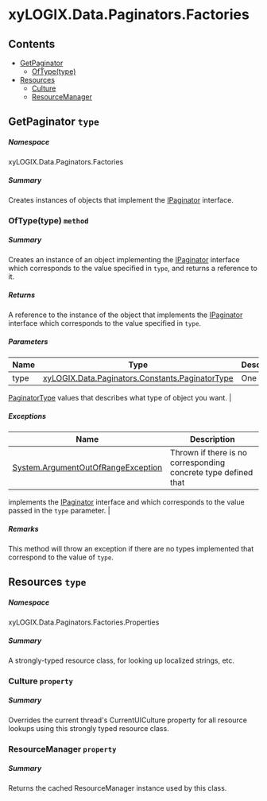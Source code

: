 <a name='assembly'></a>
# xyLOGIX.Data.Paginators.Factories

## Contents

- [GetPaginator](#T-xyLOGIX-Data-Paginators-Factories-GetPaginator 'xyLOGIX.Data.Paginators.Factories.GetPaginator')
  - [OfType(type)](#M-xyLOGIX-Data-Paginators-Factories-GetPaginator-OfType-xyLOGIX-Data-Paginators-Constants-PaginatorType- 'xyLOGIX.Data.Paginators.Factories.GetPaginator.OfType(xyLOGIX.Data.Paginators.Constants.PaginatorType)')
- [Resources](#T-xyLOGIX-Data-Paginators-Factories-Properties-Resources 'xyLOGIX.Data.Paginators.Factories.Properties.Resources')
  - [Culture](#P-xyLOGIX-Data-Paginators-Factories-Properties-Resources-Culture 'xyLOGIX.Data.Paginators.Factories.Properties.Resources.Culture')
  - [ResourceManager](#P-xyLOGIX-Data-Paginators-Factories-Properties-Resources-ResourceManager 'xyLOGIX.Data.Paginators.Factories.Properties.Resources.ResourceManager')

<a name='T-xyLOGIX-Data-Paginators-Factories-GetPaginator'></a>
## GetPaginator `type`

##### Namespace

xyLOGIX.Data.Paginators.Factories

##### Summary

Creates instances of objects that implement the
[IPaginator](#T-xyLOGIX-Data-Paginators-Interfaces-IPaginator 'xyLOGIX.Data.Paginators.Interfaces.IPaginator')
interface.

<a name='M-xyLOGIX-Data-Paginators-Factories-GetPaginator-OfType-xyLOGIX-Data-Paginators-Constants-PaginatorType-'></a>
### OfType(type) `method`

##### Summary

Creates an instance of an object implementing the
[IPaginator](#T-xyLOGIX-Data-Paginators-Interfaces-IPaginator 'xyLOGIX.Data.Paginators.Interfaces.IPaginator')
interface
which corresponds to the value specified in `type`,
and returns a reference to it.

##### Returns

A reference to the instance of the object that implements the
[IPaginator](#T-xyLOGIX-Data-Paginators-Interfaces-IPaginator 'xyLOGIX.Data.Paginators.Interfaces.IPaginator')
interface
which corresponds to the value specified in `type`.

##### Parameters

| Name | Type | Description |
| ---- | ---- | ----------- |
| type | [xyLOGIX.Data.Paginators.Constants.PaginatorType](#T-xyLOGIX-Data-Paginators-Constants-PaginatorType 'xyLOGIX.Data.Paginators.Constants.PaginatorType') | One of the
[PaginatorType](#T-xyLOGIX-Data-Paginators-Factories-PaginatorType 'xyLOGIX.Data.Paginators.Factories.PaginatorType')
values that
describes what type of object you want. |

##### Exceptions

| Name | Description |
| ---- | ----------- |
| [System.ArgumentOutOfRangeException](http://msdn.microsoft.com/query/dev14.query?appId=Dev14IDEF1&l=EN-US&k=k:System.ArgumentOutOfRangeException 'System.ArgumentOutOfRangeException') | Thrown if there is no corresponding concrete type defined that
implements the
[IPaginator](#T-xyLOGIX-Data-Paginators-Interfaces-IPaginator 'xyLOGIX.Data.Paginators.Interfaces.IPaginator')
interface and
which corresponds to the value passed in the `type`
parameter. |

##### Remarks

This method will throw an exception if there are no types implemented
that correspond to the value of `type`.

<a name='T-xyLOGIX-Data-Paginators-Factories-Properties-Resources'></a>
## Resources `type`

##### Namespace

xyLOGIX.Data.Paginators.Factories.Properties

##### Summary

A strongly-typed resource class, for looking up localized strings, etc.

<a name='P-xyLOGIX-Data-Paginators-Factories-Properties-Resources-Culture'></a>
### Culture `property`

##### Summary

Overrides the current thread's CurrentUICulture property for all
  resource lookups using this strongly typed resource class.

<a name='P-xyLOGIX-Data-Paginators-Factories-Properties-Resources-ResourceManager'></a>
### ResourceManager `property`

##### Summary

Returns the cached ResourceManager instance used by this class.
